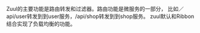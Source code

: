 Zuul的主要功能是路由转发和过滤器。路由功能是微服务的一部分，
比如／api/user转发到到user服务，/api/shop转发到到shop服务。
zuul默认和Ribbon结合实现了负载均衡的功能。